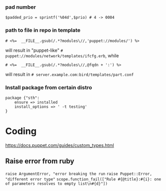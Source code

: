 ### pad number

`$padded_prio = sprintf('%04d',$prio) # 4 -> 0004`

### path to file in repo in template

    # <%=  __FILE__.gsub(/.*?modules\//,'puppet://modules/') %>

will result in "puppet-like" `# puppet://modules/network/templates/ifcfg.erb`, while

    # <%=  __FILE__.gsub(/.*?modules\//,@fqdn + ':') %>

will result in `# server.example.com:bird/templates/part.conf`

### Install package from certain distro

    package {"sth":
        ensure => installed
        install_options => ' -t testing'
    }


# Coding

https://docs.puppet.com/guides/custom_types.html

## Raise error from ruby

`raise ArgumentError, "error breaking the run`
`raise Puppet::Error, "different error type"`
`scope.function_fail(["Rule #{@title}:#{i}: one of parameters resolves to empty list\n#{d}"])`
